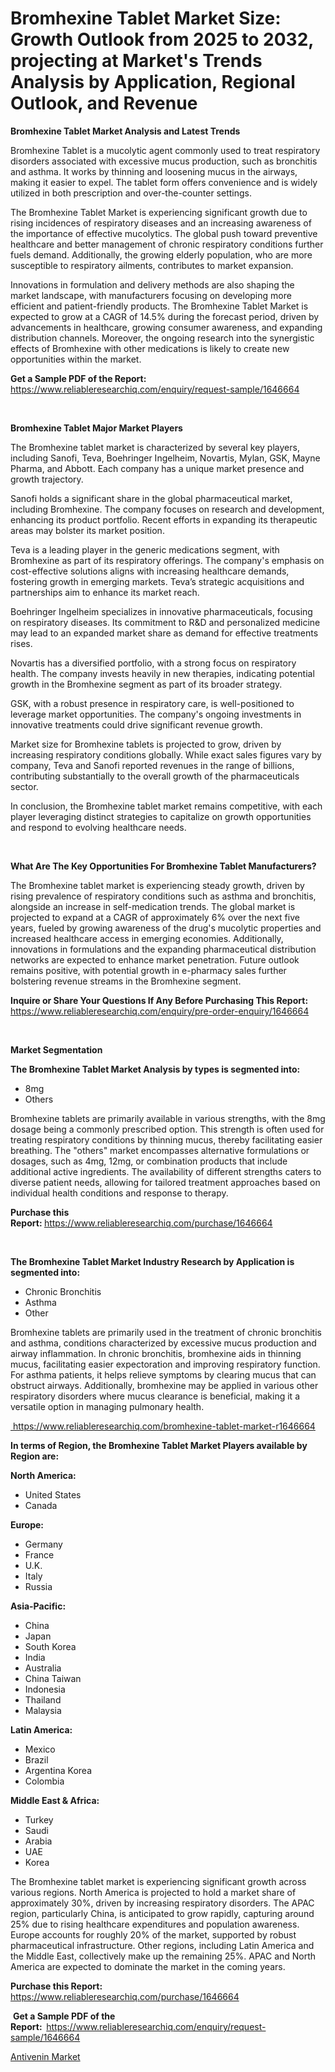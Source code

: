 <p><h1>Bromhexine Tablet Market Size: Growth Outlook from 2025 to 2032, projecting at Market's Trends Analysis by Application, Regional Outlook, and Revenue</h1></p><p><strong>Bromhexine Tablet Market Analysis and Latest Trends</strong></p>
<p><p>Bromhexine Tablet is a mucolytic agent commonly used to treat respiratory disorders associated with excessive mucus production, such as bronchitis and asthma. It works by thinning and loosening mucus in the airways, making it easier to expel. The tablet form offers convenience and is widely utilized in both prescription and over-the-counter settings.</p><p>The Bromhexine Tablet Market is experiencing significant growth due to rising incidences of respiratory diseases and an increasing awareness of the importance of effective mucolytics. The global push toward preventive healthcare and better management of chronic respiratory conditions further fuels demand. Additionally, the growing elderly population, who are more susceptible to respiratory ailments, contributes to market expansion.</p><p>Innovations in formulation and delivery methods are also shaping the market landscape, with manufacturers focusing on developing more efficient and patient-friendly products. The Bromhexine Tablet Market is expected to grow at a CAGR of 14.5% during the forecast period, driven by advancements in healthcare, growing consumer awareness, and expanding distribution channels. Moreover, the ongoing research into the synergistic effects of Bromhexine with other medications is likely to create new opportunities within the market.</p></p>
<p><strong>Get a Sample PDF of the Report:&nbsp;</strong> <a href="https://www.reliableresearchiq.com/enquiry/request-sample/1646664?utm_campaign=2321&utm_medium=2&utm_source=Github&utm_content=ia&utm_term=08032025&utm_id=bromhexine-tablet">https://www.reliableresearchiq.com/enquiry/request-sample/1646664</a></p>
<p>&nbsp;</p>
<p><strong>Bromhexine Tablet Major Market Players</strong></p>
<p><p>The Bromhexine tablet market is characterized by several key players, including Sanofi, Teva, Boehringer Ingelheim, Novartis, Mylan, GSK, Mayne Pharma, and Abbott. Each company has a unique market presence and growth trajectory.</p><p>Sanofi holds a significant share in the global pharmaceutical market, including Bromhexine. The company focuses on research and development, enhancing its product portfolio. Recent efforts in expanding its therapeutic areas may bolster its market position.</p><p>Teva is a leading player in the generic medications segment, with Bromhexine as part of its respiratory offerings. The company's emphasis on cost-effective solutions aligns with increasing healthcare demands, fostering growth in emerging markets. Teva’s strategic acquisitions and partnerships aim to enhance its market reach.</p><p>Boehringer Ingelheim specializes in innovative pharmaceuticals, focusing on respiratory diseases. Its commitment to R&D and personalized medicine may lead to an expanded market share as demand for effective treatments rises.</p><p>Novartis has a diversified portfolio, with a strong focus on respiratory health. The company invests heavily in new therapies, indicating potential growth in the Bromhexine segment as part of its broader strategy.</p><p>GSK, with a robust presence in respiratory care, is well-positioned to leverage market opportunities. The company's ongoing investments in innovative treatments could drive significant revenue growth.</p><p>Market size for Bromhexine tablets is projected to grow, driven by increasing respiratory conditions globally. While exact sales figures vary by company, Teva and Sanofi reported revenues in the range of billions, contributing substantially to the overall growth of the pharmaceuticals sector.</p><p>In conclusion, the Bromhexine tablet market remains competitive, with each player leveraging distinct strategies to capitalize on growth opportunities and respond to evolving healthcare needs.</p></p>
<p>&nbsp;</p>
<p><strong>What Are The Key Opportunities For Bromhexine Tablet Manufacturers?</strong></p>
<p><p>The Bromhexine tablet market is experiencing steady growth, driven by rising prevalence of respiratory conditions such as asthma and bronchitis, alongside an increase in self-medication trends. The global market is projected to expand at a CAGR of approximately 6% over the next five years, fueled by growing awareness of the drug's mucolytic properties and increased healthcare access in emerging economies. Additionally, innovations in formulations and the expanding pharmaceutical distribution networks are expected to enhance market penetration. Future outlook remains positive, with potential growth in e-pharmacy sales further bolstering revenue streams in the Bromhexine segment.</p></p>
<p><strong>Inquire or Share Your Questions If Any Before Purchasing This Report:</strong> <a href="https://www.reliableresearchiq.com/enquiry/pre-order-enquiry/1646664?utm_campaign=2321&utm_medium=2&utm_source=Github&utm_content=ia&utm_term=08032025&utm_id=bromhexine-tablet">https://www.reliableresearchiq.com/enquiry/pre-order-enquiry/1646664</a></p>
<p>&nbsp;</p>
<p><strong>Market Segmentation</strong></p>
<p><strong>The Bromhexine Tablet Market Analysis by types is segmented into:</strong></p>
<p><ul><li>8mg</li><li>Others</li></ul></p>
<p><p>Bromhexine tablets are primarily available in various strengths, with the 8mg dosage being a commonly prescribed option. This strength is often used for treating respiratory conditions by thinning mucus, thereby facilitating easier breathing. The "others" market encompasses alternative formulations or dosages, such as 4mg, 12mg, or combination products that include additional active ingredients. The availability of different strengths caters to diverse patient needs, allowing for tailored treatment approaches based on individual health conditions and response to therapy.</p></p>
<p><strong>Purchase this Report:&nbsp;</strong><a href="https://www.reliableresearchiq.com/purchase/1646664?utm_campaign=2321&utm_medium=2&utm_source=Github&utm_content=ia&utm_term=08032025&utm_id=bromhexine-tablet">https://www.reliableresearchiq.com/purchase/1646664</a></p>
<p>&nbsp;</p>
<p><strong>The Bromhexine Tablet Market Industry Research by Application is segmented into:</strong></p>
<p><ul><li>Chronic Bronchitis</li><li>Asthma</li><li>Other</li></ul></p>
<p><p>Bromhexine tablets are primarily used in the treatment of chronic bronchitis and asthma, conditions characterized by excessive mucus production and airway inflammation. In chronic bronchitis, bromhexine aids in thinning mucus, facilitating easier expectoration and improving respiratory function. For asthma patients, it helps relieve symptoms by clearing mucus that can obstruct airways. Additionally, bromhexine may be applied in various other respiratory disorders where mucus clearance is beneficial, making it a versatile option in managing pulmonary health.</p></p>
<p><a href="https://www.reliableresearchiq.com/bromhexine-tablet-market-r1646664?utm_campaign=2321&utm_medium=2&utm_source=Github&utm_content=ia&utm_term=08032025&utm_id=bromhexine-tablet">&nbsp;https://www.reliableresearchiq.com/bromhexine-tablet-market-r1646664</a></p>
<p><strong>In terms of Region, the Bromhexine Tablet Market Players available by Region are:</strong></p>
<p>
    <p> <strong> North America: </strong>
        <ul>
            <li>United States</li>
            <li>Canada</li>
        </ul>
        </p> 
    <p> <strong> Europe: </strong>
        <ul>
            <li>Germany</li>
            <li>France</li>
            <li>U.K.</li>
            <li>Italy</li>
            <li>Russia</li>
        </ul>
        </p> 
    <p> <strong> Asia-Pacific: </strong>
        <ul>
            <li>China</li>
            <li>Japan</li>
            <li>South Korea</li>
            <li>India</li>
            <li>Australia</li>
            <li>China Taiwan</li>
            <li>Indonesia</li>
            <li>Thailand</li>
            <li>Malaysia</li>
        </ul>
        </p> 
    <p> <strong> Latin America: </strong>
        <ul>
            <li>Mexico</li>
            <li>Brazil</li>
            <li>Argentina Korea</li>
            <li>Colombia</li>
        </ul>
        </p> 
    <p> <strong> Middle East & Africa: </strong>
        <ul>
            <li>Turkey</li>
            <li>Saudi</li>
            <li>Arabia</li>
            <li>UAE</li>
            <li>Korea</li>
        </ul>
    </p>
    </p>
<p><p>The Bromhexine tablet market is experiencing significant growth across various regions. North America is projected to hold a market share of approximately 30%, driven by increasing respiratory disorders. The APAC region, particularly China, is anticipated to grow rapidly, capturing around 25% due to rising healthcare expenditures and population awareness. Europe accounts for roughly 20% of the market, supported by robust pharmaceutical infrastructure. Other regions, including Latin America and the Middle East, collectively make up the remaining 25%. APAC and North America are expected to dominate the market in the coming years.</p></p>
<p><strong>Purchase this Report: </strong><a href="https://www.reliableresearchiq.com/purchase/1646664?utm_campaign=2321&utm_medium=2&utm_source=Github&utm_content=ia&utm_term=08032025&utm_id=bromhexine-tablet">https://www.reliableresearchiq.com/purchase/1646664</a></p>
<p>&nbsp;<strong>Get a Sample PDF of the Report:&nbsp;&nbsp;</strong><a href="https://www.reliableresearchiq.com/enquiry/request-sample/1646664?utm_campaign=2321&utm_medium=2&utm_source=Github&utm_content=ia&utm_term=08032025&utm_id=bromhexine-tablet">https://www.reliableresearchiq.com/enquiry/request-sample/1646664</a></p>
<p><strong></strong></p>
<p><p><a href="https://github.com/DianaWilson796/Market-Research-Report-List-1/blob/main/antivenin-market.md?utm_campaign=2321&utm_medium=2&utm_source=Github&utm_content=ia&utm_term=08032025&utm_id=bromhexine-tablet">Antivenin Market</a></p></p>